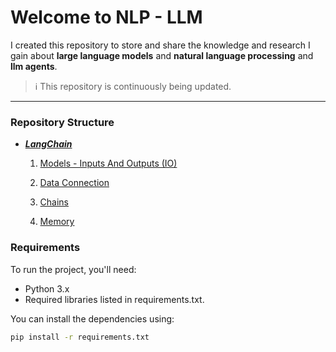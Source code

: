 # Welcome to NLP - LLM

I created this repository to store and share the knowledge and research I gain about **large language models** and **natural language processing** and **llm agents**.

> ℹ️ This repository is continuously being updated.

---


### Repository Structure
- [***LangChain***](https://github.com/alirezasaharkhiz9/NLP-LLM/tree/main/LangChain)

  1. [Models - Inputs And Outputs (IO)](https://github.com/alirezasaharkhiz9/NLP-LLM/blob/main/LangChain/InputsAndOutputs.ipynb)

  2. [Data Connection](https://github.com/alirezasaharkhiz9/NLP-LLM/blob/main/LangChain/DataConnection.ipynb)
  3. [Chains](https://github.com/alirezasaharkhiz9/NLP-LLM/blob/main/LangChain/Chains.ipynb)
  4. [Memory](https://github.com/alirezasaharkhiz9/NLP-LLM/blob/main/LangChain/Memory.ipynb)

### Requirements

To run the project, you'll need:

-   Python 3.x
-   Required libraries listed in requirements.txt.

You can install the dependencies using:

``` bash
pip install -r requirements.txt
```

